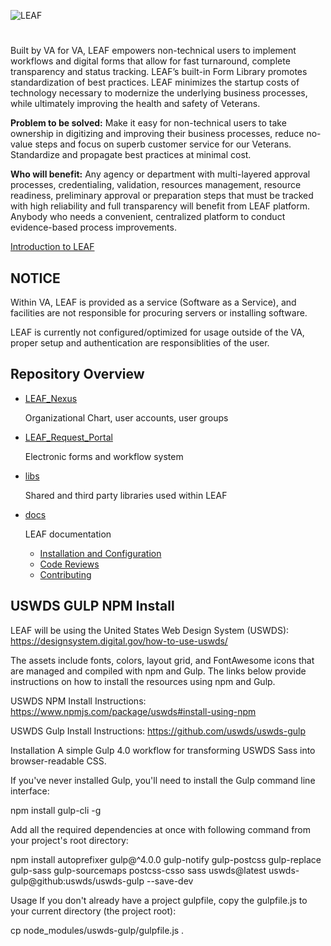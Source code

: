 ![LEAF](libs/dynicons/svg/LEAF-logo.svg)

# 

Built by VA for VA, LEAF empowers non-technical users to implement workflows and digital forms that allow for fast turnaround, complete transparency and status tracking. LEAF’s built-in Form Library promotes standardization of best practices. LEAF minimizes the startup costs of technology necessary to modernize the underlying business processes, while ultimately improving the health and safety of Veterans.

**Problem to be solved:** Make it easy for non-technical users to take ownership in digitizing and improving their business processes, reduce no-value steps and focus on superb customer service for our Veterans. Standardize and propagate best practices at minimal cost.

**Who will benefit:** Any agency or department with multi-layered approval processes, credentialing, validation, resources management, resource readiness, preliminary approval or preparation steps that must be tracked with high reliability and full transparency will benefit from LEAF platform. Anybody who needs a convenient, centralized platform to conduct evidence-based process improvements.

[Introduction to LEAF](docs/LEAF_Product_Overview.pdf)

## NOTICE

Within VA, LEAF is provided as a service (Software as a Service), and facilities are not responsible for procuring servers or installing software.

LEAF is currently not configured/optimized for usage outside of the VA, proper setup and authentication are responsiblities of the user.

## Repository Overview
* [LEAF_Nexus](LEAF_Nexus)

  Organizational Chart, user accounts, user groups

* [LEAF_Request_Portal](LEAF_Request_Portal)

  Electronic forms and workflow system

* [libs](libs)

  Shared and third party libraries used within LEAF

* [docs](docs)

  LEAF documentation

    * [Installation and Configuration](docs/InstallationConfiguration.md)
    * [Code Reviews](docs/CodeReviews.md)
    * [Contributing](docs/Development.md)

## USWDS GULP NPM Install

LEAF will be using the United States Web Design System (USWDS): <https://designsystem.digital.gov/how-to-use-uswds/>

The assets include fonts, colors, layout grid, and FontAwesome icons that are managed and compiled with npm and Gulp.
The links below provide instructions on how to install the resources using npm and Gulp.

USWDS NPM Install Instructions: <https://www.npmjs.com/package/uswds#install-using-npm>

USWDS Gulp Install Instructions: <https://github.com/uswds/uswds-gulp>

Installation
A simple Gulp 4.0 workflow for transforming USWDS Sass into browser-readable CSS.

If you've never installed Gulp, you'll need to install the Gulp command line interface:

npm install gulp-cli -g

Add all the required dependencies at once with following command from your project's root directory:

npm install autoprefixer gulp@^4.0.0 gulp-notify gulp-postcss gulp-replace gulp-sass gulp-sourcemaps postcss-csso sass uswds@latest uswds-gulp@github:uswds/uswds-gulp --save-dev

Usage
If you don't already have a project gulpfile, copy the gulpfile.js to your current directory (the project root):

cp node_modules/uswds-gulp/gulpfile.js .

